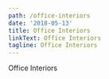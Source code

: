 ```yaml
---
path: /office-interiors
date: '2018-05-13'
title: Office Interiors
linkText: Office Interiors
tagline: Office Interiors
---
```

Office Interiors
